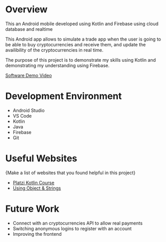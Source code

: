 # Overview

This an Android mobile developed using Kotlin and Firebase using cloud database and realtime


This Android app allows to simulate a trade app when the user is going to be able to buy cryptocurrencies and receive them, and update the availibility of the cryptocurrencies in real time.

The purpose of this project is to demonstrate my skills using Kotlin and demonstrating my understanding using Firebase.


[Software Demo Video](http://youtube.link.goes.here)

# Development Environment

- Android Studio
- VS Code
- Kotlin
- Java
- Firebase
- Git

# Useful Websites

{Make a list of websites that you found helpful in this project}
* [Platzi Kotlin Course](https://platzi.com/cursos/kotlin/)
* [Using Object & Strings](https://grokonez.com/kotlin/kotin-tostring-convert-object-string)

# Future Work

* Connect with an cryptocurrencies API to allow real payments
* Switching anonymous logins to register with an account
* Improving the frontend